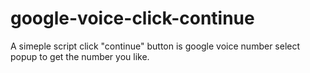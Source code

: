 # google-voice-click-continue
A simeple script click "continue" button is google voice number select popup to get the number you like.
